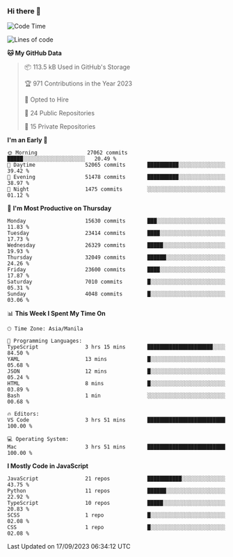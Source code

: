 ### Hi there 👋

<!--START_SECTION:waka-->
![Code Time](http://img.shields.io/badge/Code%20Time-369%20hrs%2026%20mins-blue)

![Lines of code](https://img.shields.io/badge/From%20Hello%20World%20I%27ve%20Written-57.9%20million%20lines%20of%20code-blue)

**🐱 My GitHub Data** 

> 📦 113.5 kB Used in GitHub's Storage 
 > 
> 🏆 971 Contributions in the Year 2023
 > 
> 💼 Opted to Hire
 > 
> 📜 24 Public Repositories 
 > 
> 🔑 15 Private Repositories 
 > 
**I'm an Early 🐤** 

```text
🌞 Morning                27062 commits       █████░░░░░░░░░░░░░░░░░░░░   20.49 % 
🌆 Daytime                52065 commits       ██████████░░░░░░░░░░░░░░░   39.42 % 
🌃 Evening                51478 commits       ██████████░░░░░░░░░░░░░░░   38.97 % 
🌙 Night                  1475 commits        ░░░░░░░░░░░░░░░░░░░░░░░░░   01.12 % 
```
📅 **I'm Most Productive on Thursday** 

```text
Monday                   15630 commits       ███░░░░░░░░░░░░░░░░░░░░░░   11.83 % 
Tuesday                  23414 commits       ████░░░░░░░░░░░░░░░░░░░░░   17.73 % 
Wednesday                26329 commits       █████░░░░░░░░░░░░░░░░░░░░   19.93 % 
Thursday                 32049 commits       ██████░░░░░░░░░░░░░░░░░░░   24.26 % 
Friday                   23600 commits       ████░░░░░░░░░░░░░░░░░░░░░   17.87 % 
Saturday                 7010 commits        █░░░░░░░░░░░░░░░░░░░░░░░░   05.31 % 
Sunday                   4048 commits        █░░░░░░░░░░░░░░░░░░░░░░░░   03.06 % 
```


📊 **This Week I Spent My Time On** 

```text
🕑︎ Time Zone: Asia/Manila

💬 Programming Languages: 
TypeScript               3 hrs 15 mins       █████████████████████░░░░   84.50 % 
YAML                     13 mins             █░░░░░░░░░░░░░░░░░░░░░░░░   05.68 % 
JSON                     12 mins             █░░░░░░░░░░░░░░░░░░░░░░░░   05.24 % 
HTML                     8 mins              █░░░░░░░░░░░░░░░░░░░░░░░░   03.89 % 
Bash                     1 min               ░░░░░░░░░░░░░░░░░░░░░░░░░   00.68 % 

🔥 Editors: 
VS Code                  3 hrs 51 mins       █████████████████████████   100.00 % 

💻 Operating System: 
Mac                      3 hrs 51 mins       █████████████████████████   100.00 % 
```

**I Mostly Code in JavaScript** 

```text
JavaScript               21 repos            ███████████░░░░░░░░░░░░░░   43.75 % 
Python                   11 repos            ██████░░░░░░░░░░░░░░░░░░░   22.92 % 
TypeScript               10 repos            █████░░░░░░░░░░░░░░░░░░░░   20.83 % 
SCSS                     1 repo              █░░░░░░░░░░░░░░░░░░░░░░░░   02.08 % 
CSS                      1 repo              █░░░░░░░░░░░░░░░░░░░░░░░░   02.08 % 
```




 Last Updated on 17/09/2023 06:34:12 UTC
<!--END_SECTION:waka-->
